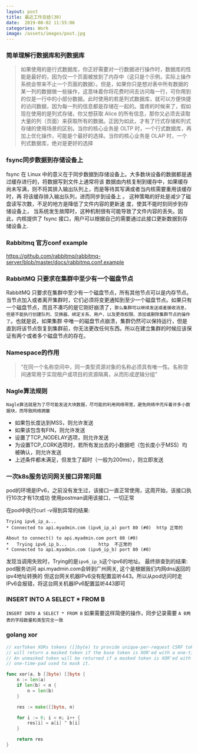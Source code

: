 ```yaml
---
layout: post
title: 最近工作总结(30)
date:  2019-08-02 11:55:06
categories: Work
image: /assets/images/post.jpg
---
```


### 简单理解行数据库和列数据库

>如果使用的是行式数据库，你正好需要对一行数据进行操作时，数据库的性能是最好的，因为仅一个页面被放到了内存中（这只是个示例，实际上操作系统会带来不止一个页面的数据）。但是，如果你只是想对表中所有数据的某一列的数据做一些操作，这意味着你将花费时间去访问每一行，可你用到的仅是一行中的小部分数据。此时使用的若是列式数据库，就可以方便快捷的访问数据，因为每一列的信息都是存储在一起的。蛋疼的时候来了，假如现在使用的是列式存储，你又想获取 Alice 的所有信息，那你又必须去读取大量的列（页面）来获取所有的数据。正因为如此，才有了行式存储和列式存储的使用场景的区别。当你的核心业务是 OLTP 时，一个行式数据库，再加上优化操作，可能是个最好的选择。当你的核心业务是 OLAP 时，一个列式数据库，绝对是更好的选择

### fsync同步数据到存储设备上
fsync 在 Linux 中的意义在于同步数据到存储设备上。大多数块设备的数据都是通过缓存进行的，将数据写到文件上通常将该
数据由内核复制到缓存中，如果缓存尚未写满，则不将其排入输出队列上，而是等待其写满或者当内核需要重用该缓存时，再 将该缓存排入输出队列，进而同步到设备上 。 这种策略的好处是减少了磁盘读写次数，不足的地方是降低了文件内容的更新速 度，使其不能时刻同步到存储设备上， 当系统发生故障时，这种机制很有可能导致了文件内容的丢失。因此，内核提供了 fsync
接口，用户可以根据自己的需要通过此接口更新数据到存储设备上.

### Rabbitmq 官方conf example

https://github.com/rabbitmq/rabbitmq-server/blob/master/docs/rabbitmq.conf.example

### RabbitMQ 只要求在集群中至少有一个磁盘节点
RabbitMQ 只要求在集群中至少有一个磁盘节点，所有其他节点可以是内存节点。当节点加入或者离开集群时，它们必须将变更通知到至少一个磁盘节点。如果只有一个磁盘节点，而且不凑巧的是它刚好崩溃了，`那么集群可以继续发送或者接收消息，但是不能执行创建队列、交换器、绑定关系、用户，以及更改权限、添加或删除集群节点的操作了`。也就是说，如果集群 中唯一的磁盘节点崩溃，集群仍然可以保持运行，但是直到将该节点恢复到集群前，你无法更改任何东西。所以在建立集群的时候应该保证有两个或者多个磁盘节点的存在。

### Namespace的作用
>“在同一个名称空间中，同一类型资源对象的名称必须具有唯一性。名称空间通常用于实现租户或项目的资源隔离，从而形成逻辑分组”

### Nagle算法规则
 `Nagle算法就是为了尽可能发送大块数据，尽可能的利用网络带宽，避免网络中充斥着许多小数据块，而导致网络拥塞`
- 如果包长度达到MSS，则允许发送
- 如果该包含有FIN，则允许发送
- 设置了TCP_NODELAY选项，则允许发送
- 为设置TCP_CORK选项时，若所有发出去的小数据吧（包长度小于MSS）均被确认，则允许发送
- 上述条件都未满足，但发生了超时（一般为200ms），则立即发送

### 一次k8s服务访问网关接口异常问题
pod的环境是IPv6，之前没有发生过，该接口一直正常使用，这周开始，该接口执行10次才有1次成功
使用postman调用该接口，一切正常

在pod中执行curl -v得到异常的结果:
```
Trying ipv6_ip_a...
* Connected to api.myadmin.com (ipv6_ip_a) port 80 (#0)  http 正常的

About to connect() to api.myadmin.com port 80 (#0)       
*   Trying ipv6_ip_b...            http  不正常的
* Connected to api.myadmin.com (ipv6_ip_b) port 80 (#0)
```

发现当调用失败时，Trying的是`ipv6_ip_b`这个ipv6的地址。
最终排查到的结果: pod服务访问 api.myadmin.com会转到广州网关,  这个是根据我们内网dns返回的ipv4地址转换的
但这台网关机器IPv6没有配置监听443。所以从pod访问时走IPv6会报错，将这台网关机器IPv6配置监听443即可

### INSERT INTO A SELECT * FROM B
`INSERT INTO A SELECT * FROM B`
如果需要这样简便的操作，同步记录需要 `A B两表的字段数量和类型完全一致`

### golang xor

```go
// xorToken XORs tokens ([]byte) to provide unique-per-request CSRF tokens. It
// will return a masked token if the base token is XOR'ed with a one-time-pad.
// An unmasked token will be returned if a masked token is XOR'ed with the
// one-time-pad used to mask it.

func xor(a, b []byte) []byte {
	n := len(a)
	if len(b) < n {
		n = len(b)
	}

	res := make([]byte, n)

	for i := 0; i < n; i++ {
		res[i] = a[i] ^ b[i]
	}

	return res
}
```
